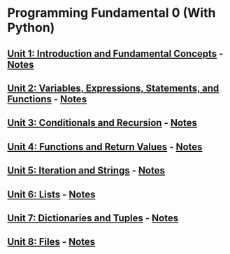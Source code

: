 # Programming Fundamental 0 (With Python)

## [Unit 1: Introduction and Fundamental Concepts](./01%20Introduction/) - [Notes](./01%20Introduction/notes.md)

## [Unit 2: Variables, Expressions, Statements, and Functions](./02%20Variables%2C%20Function/) - [Notes](./02%20Variables%2C%20Function/notes.md)

## [Unit 3: Conditionals and Recursion](./03%20Condition/) - [Notes](./03%20Condition/notes.md)

## [Unit 4: Functions and Return Values](./04%20Function%20returns%20value/) - [Notes](./04%20Function%20returns%20value/notes.md)

## [Unit 5: Iteration and Strings](./05%20Iteration/) - [Notes](./05%20Iteration/notes.md)

## [Unit 6: Lists](./06%20List/) - [Notes](./06%20List/notes.md)

## [Unit 7: Dictionaries and Tuples](./07%20Dictionary%20and%20Turple/) - [Notes](./07%20Dictionary%20and%20Turple/notes.md)

## [Unit 8: Files](./08%20Files/) - [Notes](./08%20Files/notes.md)
